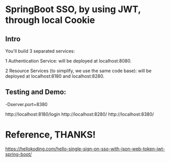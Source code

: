 # SpringBoot SSO, by using JWT, through local Cookie

## Intro

You'll build 3 separated services:

1 Authentication Service: will be deployed at localhost:8080.

2 Resource Services (to simplify, we use the same code base): will be deployed at localhost:8180 and localhost:8280.


## Testing and Demo:

-Dserver.port=8380

http://localhost:8180/login
http://localhost:8280/
http://localhost:8380/



# Reference, THANKS!

https://hellokoding.com/hello-single-sign-on-sso-with-json-web-token-jwt-spring-boot/

